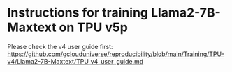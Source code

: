 # Instructions for training Llama2-7B-Maxtext on TPU v5p

Please check the v4 user guide first: https://github.com/gclouduniverse/reproducibility/blob/main/Training/TPU-v4/Llama2-7B-Maxtext/TPU_v4_user_guide.md
